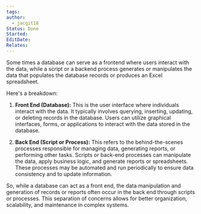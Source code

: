 ```yaml
---
tags: 
author:
  - jacgit18
Status: Done
Started: 
EditDate: 
Relates:
---
```

Some times a database can serve as a frontend where users interact with the data, while a script or a backend process generates or manipulates the data that populates the database records or produces an Excel spreadsheet.

Here's a breakdown:

1. **Front End (Database):** This is the user interface where individuals interact with the data. It typically involves querying, inserting, updating, or deleting records in the database. Users can utilize graphical interfaces, forms, or applications to interact with the data stored in the database.

2. **Back End (Script or Process):** This refers to the behind-the-scenes processes responsible for managing data, generating reports, or performing other tasks. Scripts or back-end processes can manipulate the data, apply business logic, and generate reports or spreadsheets. These processes may be automated and run periodically to ensure data consistency and to update information.

So, while a database can act as a front end, the data manipulation and generation of records or reports often occur in the back end through scripts or processes. This separation of concerns allows for better organization, scalability, and maintenance in complex systems.

